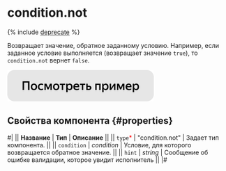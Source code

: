 # condition.not

{% include [deprecate](../../_includes/deprecate.md) %}

Возвращает значение, обратное заданному условию. Например, если заданное условие выполняется (возвращает значение `true`), то
`condition.not` вернет `false`.

[![Посмотреть пример в песочнице](../_images/buttons/view-example.svg)](https://ya.cc/t/o9jHykBa3twn9w)

## Свойства компонента {#properties}

#|
|| **Название** | **Тип** | **Описание** ||
|| `type`<span style="color: red">\*</span> | "condition.not" | Задает тип компонента. ||
|| `condition` | _condition_ | Условие, для которого возвращается обратное значение. ||
|| `hint` | _string_ | Сообщение об ошибке валидации, которое увидит исполнитель ||
|#
